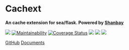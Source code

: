 # Cachext

**An cache extension for sea/flask. Powered by [Shanbay](https://www.shanbay.com)**

[![](http://img.shields.io/travis/shanbay/cachext.svg?style=flat-square)](https://travis-ci.org/shanbay/cachext)
[![Maintainability](https://api.codeclimate.com/v1/badges/774db211d37720bb2599/maintainability)](https://codeclimate.com/github/shanbay/cachext/maintainability)
[![Coverage Status](https://coveralls.io/repos/github/shanbay/cachext/badge.svg?branch=master)](https://coveralls.io/github/shanbay/cachext?branch=master)
[![](https://img.shields.io/pypi/v/cachext.svg)](https://github.com/shanbay/cachext)
[![](https://img.shields.io/pypi/pyversions/cachext.svg)](https://github.com/shanbay/cachext)
[![](http://img.shields.io/:license-mit-blue.svg?style=flat-square)](http://shanbay.mit-license.org)


[GitHub](https://github.com/shanbay/cachext)
[Documents](?id=documents)
